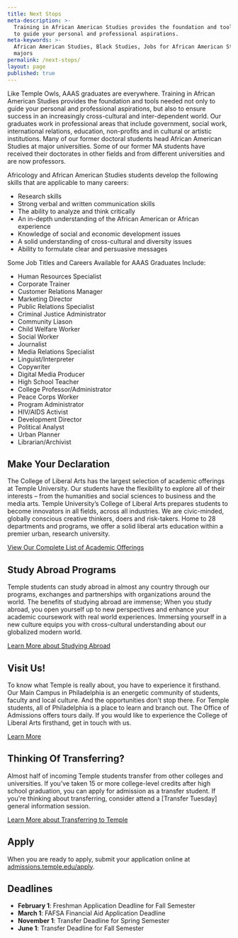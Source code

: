 ```yaml
---
title: Next Stops
meta-description: >-
  Training in African American Studies provides the foundation and tools needed
  to guide your personal and professional aspirations.
meta-keywords: >-
  African American Studies, Black Studies, Jobs for African American Studies
  majors
permalink: /next-stops/
layout: page
published: true
---
```

Like Temple Owls, AAAS graduates are everywhere. Training in African American Studies provides the foundation and tools needed not only to guide your personal and professional aspirations, but also to ensure success in an increasingly cross-cultural and inter-dependent world. Our graduates work in professional areas that include government, social work, international relations, education, non-profits and in cultural or artistic institutions. Many of our former doctoral students head African American Studies at major universities. Some of our former MA students have received their doctorates in other fields and from different universities and are now professors. 

Africology and African American Studies students develop the following skills that are applicable to many careers:
- Research skills
- Strong verbal and written communication skills
- The ability to analyze and think critically
- An in-depth understanding of the African American or African experience
- Knowledge of social and economic development issues
- A solid understanding of cross-cultural and diversity issues
- Ability to formulate clear and persuasive messages

Some Job Titles and Careers Available for AAAS Graduates Include:
- Human Resources Specialist
- Corporate Trainer
- Customer Relations Manager
- Marketing Director
- Public Relations Specialist
- Criminal Justice Administrator
- Community Liason
- Child Welfare Worker
- Social Worker
- Journalist
- Media Relations Specialist
- Linguist/Interpreter
- Copywriter
- Digital Media Producer
- High School Teacher
- College Professor/Administrator
- Peace Corps Worker
- Program Administrator
- HIV/AIDS Activist
- Development Director
- Political Analyst
- Urban Planner
- Librarian/Archivist

## Make Your Declaration
The College of Liberal Arts has the largest selection of academic offerings at Temple University. Our students have the flexibility to explore all of their interests – from the humanities and social sciences to business and the media arts. Temple University’s College of Liberal Arts prepares students to become innovators in all fields, across all industries. We are civic-minded, globally conscious creative thinkers, doers and risk-takers. Home to 28 departments and programs, we offer a solid liberal arts education within a premier urban, research university. 

[View Our Complete List of Academic Offerings](http://www.liberalarts.temple.edu)

## Study Abroad Programs
Temple students can study abroad in almost any country through our programs, exchanges and partnerships with organizations around the world. The benefits of studying abroad are immense; When you study abroad, you open yourself up to new perspectives and enhance your academic coursework with real world experiences. Immersing yourself in a new culture equips you with cross-cultural understanding about our globalized modern world. 

[Learn More about Studying Abroad](https://studyabroad.temple.edu/)

## Visit Us!
To know what Temple is really about, you have to experience it firsthand. Our Main Campus in Philadelphia is an energetic community of students, faculty and local culture. And the opportunities don't stop there. For Temple students, all of Philadelphia is a place to learn and branch out. The Office of Admissions offers tours daily. If you would like to experience the College of Liberal Arts firsthand, get in touch with us.

[Learn More](http://admissions.temple.edu/visit)

## Thinking Of Transferring?

Almost half of incoming Temple students transfer from other colleges and universities. If you’ve taken 15 or more college-level credits after high school graduation, you can apply for admission as a transfer student.  If you're thinking about transferring, consider attend a [Transfer Tuesday] general information session. 

[Learn More about Transferring to Temple](http://admissions.temple.edu/apply/transfer-applicant)

## Apply
When you are ready to apply, submit your application online at [admissions.temple.edu/apply](http://admissions.temple.edu/apply).

## Deadlines
- **February 1**: Freshman Application Deadline for Fall Semester
- **March 1**: FAFSA Financial Aid Application Deadline
- **November 1**: Transfer Deadline for Spring Semester
- **June 1**: Transfer Deadline for Fall Semester
